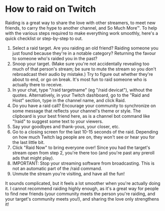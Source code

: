 How to raid on Twitch
=====================

Raiding is a great way to share the love with other streamers, to meet new
friends, to carry the hype to another channel, and So Much More™. To help with
the various steps required to make everything work smoothly, here's a quick
checklist or step-by-step to out.

1. Select a raid target. Are you raiding an old friend? Raiding someone you
   just found because they're in a notable category? Returning the favour to
   someone who's raided you in the past?
2. Snoop your target. (Make sure you're not accidentally revealing too much
   of that person's stream; be sure to mute the stream so you don't rebroadcast
   their audio by mistake.) Try to figure out whether they're about to end, or
   go on break. It's most fun to raid someone who is actually there to receive.
3. In your chat, type "/raid targetname" (eg "/raid devicat"), without the
   quotes. Alternatively, in your Twitch dashboard, go to the "Raid and Host"
   section, type in the channel name, and click Raid.
4. Do you have a raid call? Encourage your community to synchronize on some
   message that reflects your channel's theme or style. The clipboard is your
   best friend here, as is a channel bot command like "!raid" to suggest some
   text to your viewers.
5. Say your goodbyes and thank-yous, your closer, etc.
6. Go to a closing screen for the last 10-15 seconds of the raid. Depending on
   how much Twitch lag people are on, they won't see or hear you for the last
   little bit.
7. Click "Raid Now" to bring everyone over! Since you had the target's stream
   open from step 2, you're there too (and you're past any preroll ads that
   might play).
8. IMPORTANT: Stop your streaming software from broadcasting. This is not an
   automatic part of the /raid command.
9. Unmute the stream you're visiting, and have all the fun!

It sounds complicated, but it feels a lot smoother when you're actually doing
it. I cannot recommend raiding highly enough, as it's a great way for people
to find new friends (your community meets the person you're raiding, and your
target's community meets you!), and sharing the love only strengthens it!

